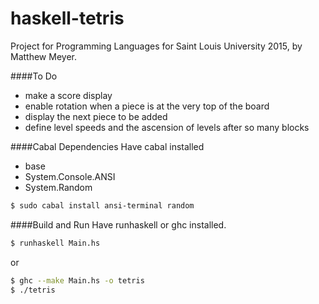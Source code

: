 haskell-tetris
=====
Project for Programming Languages for Saint Louis University 2015, by Matthew Meyer.

####To Do
 - make a score display
 - enable rotation when a piece is at the very top of the board
 - display the next piece to be added
 - define level speeds and the ascension of levels after so many blocks

####Cabal Dependencies
Have cabal installed
- base
- System.Console.ANSI
- System.Random
```sh
$ sudo cabal install ansi-terminal random
```


####Build and Run
Have runhaskell or ghc installed.
```sh
$ runhaskell Main.hs
```
or
```sh
$ ghc --make Main.hs -o tetris
$ ./tetris
```
